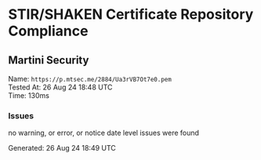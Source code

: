 # STIR/SHAKEN Certificate Repository Compliance

## Martini Security

Name: `https://p.mtsec.me/2884/Ua3rVB7Ot7e0.pem`\
Tested At: 26 Aug 24 18:48 UTC\
Time: 130ms

### Issues

no warning, or error, or notice date level issues were found

Generated: 26 Aug 24 18:49 UTC